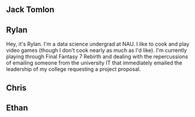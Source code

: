 Jack Tomlon
---------------------------------------


Rylan
---------------------------------------
Hey, it's Rylan. I'm a data science undergrad at NAU. I like to cook and play video games (though I don't cook nearly as much as I'd like). I'm currently playing through Final Fantasy 7 Rebirth and dealing with the repercussions of emailing someone from the university IT that immediately emailed the leadership of my college requesting a project proposal.

Chris
---------------------------------------


Ethan
---------------------------------------

